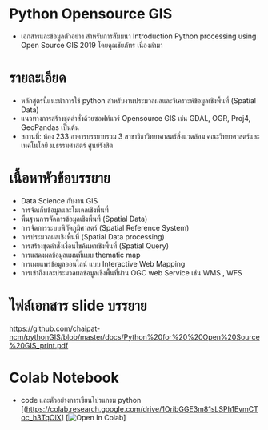 # Python Opensource GIS 
- เอกสารและข้อมูลตัวอย่าง สำหรับการสัมมนา Introduction Python processing using Open Source GIS 2019 โดยคุณชัยภัทร เนื่องคำมา
# รายละเอียด
- หลักสูตรนี้แนะนำการใช้ python สำหรับงานประมวลผลและวิเคราะห์ข้อมูลเชิงพื้นที่ (Spatial Data) 
- แนวทางการสร้างชุดคำสั่งด้วยซอฟท์แวร์ Opensource GIS เช่น GDAL, OGR, Proj4, GeoPandas เป็นต้น
- สถานที่: ห้อง 233 อาคารบรรยายรวม 3 สาขาวิชาวิทยาศาสตร์สิ่งแวดล้อม คณะวิทยาศาสตร์และเทคโนโลยี ม.ธรรมศาสตร์ ศูนย์รังสิต

# เนื้อหาหัวข้อบรรยาย
- Data Science กับงาน GIS
- การจัดเก็บข้อมูลและโมเดลเชิงพื้นที่
- พื้นฐานการจัดการข้อมูลเชิงพื้นที่ (Spatial Data)
- การจัดการระบบพิกัดภูมิศาสตร์ (Spatial Reference System)
- การประมวลผลเชิงพื้นที่ (Spatial Data processing)
- การสร้างชุดคำสั่งเงื่อนไขค้นหาเชิงพื้นที่ (Spatial Query)
- การแสดงผลข้อมูลแผนที่แบบ thematic map
- การเผยแพร่ข้อมูลออนไลน์ แบบ Interactive Web Mapping
- การเข้าถึงและประมวลผลข้อมูลเชิงพื้นที่ผ่าน OGC web Service เช่น WMS , WFS

# ไฟล์เอกสาร slide บรรยาย
https://github.com/chaipat-ncm/pythonGIS/blob/master/docs/Python%20for%20%20Open%20Source%20GIS_print.pdf

# Colab Notebook
- code และตัวอย่างการเขียนโปรแกรม python 
[(https://colab.research.google.com/drive/1OribGGE3m81sLSPh1EvmCToc_h3TqOlX]
[![Open In Colab](https://colab.research.google.com/assets/colab-badge.svg)]

